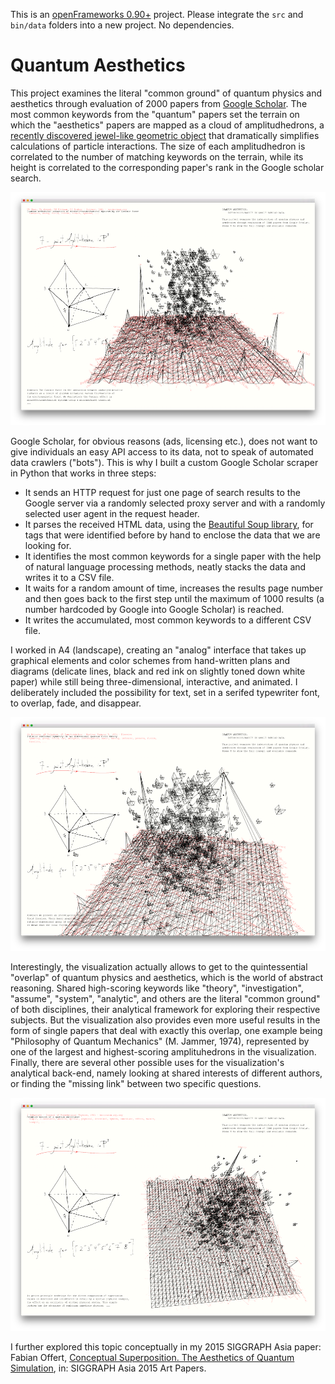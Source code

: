 This is an [openFrameworks 0.90+](http://openframeworks.cc/) project. Please integrate the `src` and `bin/data` folders into a new project. No dependencies.

# Quantum Aesthetics

This project examines the literal "common ground" of quantum physics and aesthetics through evaluation of 2000 papers from [Google Scholar](http://scholar.google.com). The most common keywords from the "quantum" papers set the terrain on which the "aesthetics" papers are mapped as a cloud of amplitudhedrons, a [recently discovered jewel-like geometric object](http://arxiv.org/pdf/1312.2007v1.pdf) that dramatically simplifies calculations of particle interactions. The size of each amplitudhedron is correlated to the number of matching keywords on the terrain, while its height is correlated to the corresponding paper's rank in the Google scholar search.</p>

![Overview of the visualization interface](img/quantum1.png)

Google Scholar, for obvious reasons (ads, licensing etc.), does not want to give individuals an easy API access to its data, not to speak of automated data crawlers ("bots"). This is why I built a custom Google Scholar scraper in Python that works in three steps:

- It sends an HTTP request for just one page of search results to the Google server via a randomly selected proxy server and with a randomly selected user agent in the request header.
- It parses the received HTML data, using the [Beautiful Soup library](http://www.crummy.com/software/BeautifulSoup), for tags that were identified before by hand to enclose the data that we are looking for.
- It identifies the most common keywords for a single paper with the help of natural language processing methods, neatly stacks the data and writes it to a CSV file.
- It waits for a random amount of time, increases the results page number and then goes back to the first step until the maximum of 1000 results (a number hardcoded by Google into Google Scholar) is reached.
- It writes the accumulated, most common keywords to a different CSV file.

I worked in A4 (landscape), creating an "analog" interface that takes up graphical elements and color schemes from hand-written plans and diagrams (delicate lines, black and red ink on slightly toned down white paper) while still being three-dimensional, interactive, and animated. I deliberately included the possibility for text, set in a serifed typewriter font, to overlap, fade, and disappear.

![A single amplituhedron selected to show its grounding in the common keywords vocabulary](img/quantum2.png)

Interestingly, the visualization actually allows to get to the quintessential "overlap" of quantum physics and aesthetics, which is the world of abstract reasoning. Shared high-scoring keywords like "theory", "investigation", "assume", "system", "analytic", and others are the literal "common ground" of both disciplines, their analytical framework for exploring their respective subjects. But the visualization also provides even more useful results in the form of single papers that deal with exactly this overlap, one example being "Philosophy of Quantum Mechanics" (M. Jammer, 1974), represented by one of the largest and highest-scoring amplituhedrons in the visualization. Finally, there are several other possible uses for the visualization's analytical back-end, namely looking at shared interests of different authors, or finding the "missing link" between two specific questions.

![Another view showing the swarm of amplituhedrons and the keyword height map](img/quantum4.png)

I further explored this topic conceptually in my 2015 SIGGRAPH Asia paper: Fabian Offert, [Conceptual Superposition. The Aesthetics of Quantum Simulation](http://dl.acm.org/citation.cfm?id=2835643), in: SIGGRAPH Asia 2015 Art Papers.
